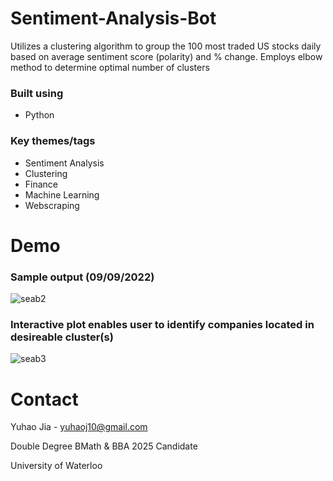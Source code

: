 # Sentiment-Analysis-Bot
Utilizes a clustering algorithm to group the 100 most traded US stocks daily based on average sentiment score (polarity) and % change. Employs elbow method to determine optimal number of clusters

### Built using
* Python

### Key themes/tags
* Sentiment Analysis
* Clustering
* Finance
* Machine Learning
* Webscraping

# Demo

### Sample output (09/09/2022)

![seab2](https://user-images.githubusercontent.com/112993711/189456189-27a74338-c8df-4200-91f7-300e3dc5fe14.jpeg)

### Interactive plot enables user to identify companies located in desireable cluster(s)

![seab3](https://user-images.githubusercontent.com/112993711/189456225-8c4acd4c-3f2c-4430-8ce8-3566b2513945.jpeg)

# Contact

Yuhao Jia - yuhaoj10@gmail.com

Double Degree BMath & BBA 2025 Candidate

University of Waterloo 

